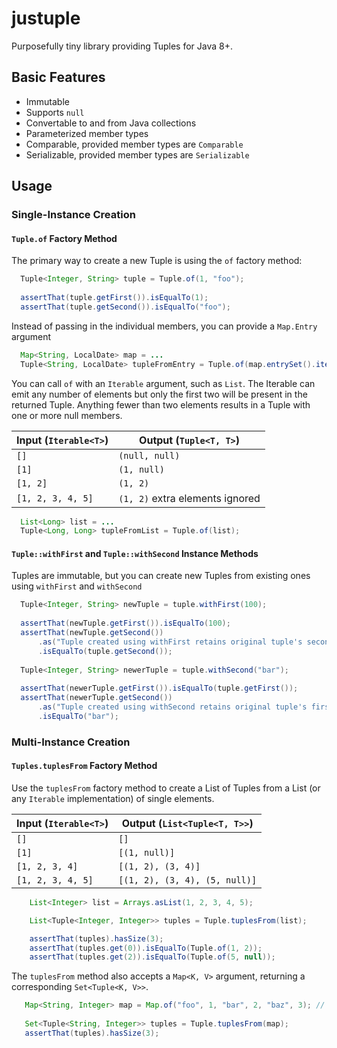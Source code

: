 # justuple
Purposefully tiny library providing Tuples for Java 8+.

## Basic Features

* Immutable
* Supports `null`
* Convertable to and from Java collections
* Parameterized member types
* Comparable, provided member types are `Comparable`
* Serializable, provided member types are `Serializable`

## Usage

### Single-Instance Creation

#### `Tuple.of` Factory Method

The primary way to create a new Tuple is using the `of` factory method:

```java
  Tuple<Integer, String> tuple = Tuple.of(1, "foo");
  
  assertThat(tuple.getFirst()).isEqualTo(1);
  assertThat(tuple.getSecond()).isEqualTo("foo");
```

Instead of passing in the individual members, you can provide a `Map.Entry` argument

```java
  Map<String, LocalDate> map = ...
  Tuple<String, LocalDate> tupleFromEntry = Tuple.of(map.entrySet().iterator.first());
```

You can call `of` with an `Iterable` argument, such as `List`. The Iterable can emit any number of elements but only the first two will be present in the returned Tuple. Anything fewer than two elements results in a Tuple with one or more null members.

| Input (`Iterable<T>`) | Output (`Tuple<T, T>`) |
| --------------------- | ---------------------- |
| `[]`                  | `(null, null)`         |
| `[1]`                 | `(1, null)`            |
| `[1, 2]`              | `(1, 2)`               |
| `[1, 2, 3, 4, 5]`     | `(1, 2)` extra elements ignored |

```java
  List<Long> list = ... 
  Tuple<Long, Long> tupleFromList = Tuple.of(list);
```

#### `Tuple::withFirst` and `Tuple::withSecond` Instance Methods

Tuples are immutable, but you can create new Tuples from existing ones using `withFirst` and `withSecond`

```java
  Tuple<Integer, String> newTuple = tuple.withFirst(100);
  
  assertThat(newTuple.getFirst()).isEqualTo(100);
  assertThat(newTuple.getSecond())
      .as("Tuple created using withFirst retains original tuple's second member")
      .isEqualTo(tuple.getSecond());
  
  Tuple<Integer, String> newerTuple = tuple.withSecond("bar"); 
  
  assertThat(newerTuple.getFirst()).isEqualTo(tuple.getFirst());
  assertThat(newerTuple.getSecond())
      .as("Tuple created using withSecond retains original tuple's first member"
      .isEqualTo("bar");
```

### Multi-Instance Creation

#### `Tuples.tuplesFrom` Factory Method

Use the `tuplesFrom` factory method to create a List of Tuples from a List (or any `Iterable` implementation) of single elements. 

| Input (`Iterable<T>`) | Output (`List<Tuple<T, T>>`)  |
| ----------------------| ----------------------------- |
| `[]`                  | `[]`                          | 
| `[1]`                 | `[(1, null)]`                 |
| `[1, 2, 3, 4]`        | `[(1, 2), (3, 4)]`            |
| `[1, 2, 3, 4, 5]`     | `[(1, 2), (3, 4), (5, null)]` |

```java
    List<Integer> list = Arrays.asList(1, 2, 3, 4, 5);

    List<Tuple<Integer, Integer>> tuples = Tuple.tuplesFrom(list);

    assertThat(tuples).hasSize(3);
    assertThat(tuples.get(0)).isEqualTo(Tuple.of(1, 2));
    assertThat(tuples.get(2)).isEqualTo(Tuple.of(5, null));
```

The `tuplesFrom` method also accepts a `Map<K, V>` argument, returning a corresponding `Set<Tuple<K, V>>`.

```java
   Map<String, Integer> map = Map.of("foo", 1, "bar", 2, "baz", 3); // Java 9+
   
   Set<Tuple<String, Integer>> tuples = Tuple.tuplesFrom(map);
   assertThat(tuples).hasSize(3);
```
